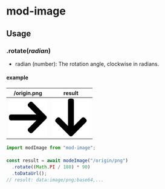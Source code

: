 # mod-image

## Usage

### .rotate(_radian_)

- radian (number): The rotation angle, clockwise in radians.

#### example

| /origin.png                                              | result                                                                                    |
| -------------------------------------------------------- | ----------------------------------------------------------------------------------------- |
| <img src="./tests/__fixtures__/right-arrow-100-100.png"> | <img src="./tests/__image_snapshots__/rotate-test-ts-rotate-90-deg-100-x-100-1-snap.png"> |

```js
import modImage from "mod-image";

const result = await modeImage("/origin/png")
  .rotate((Math.PI / 180) * 90)
  .toDataUrl();
// result: data:image/png;base64,...
```
